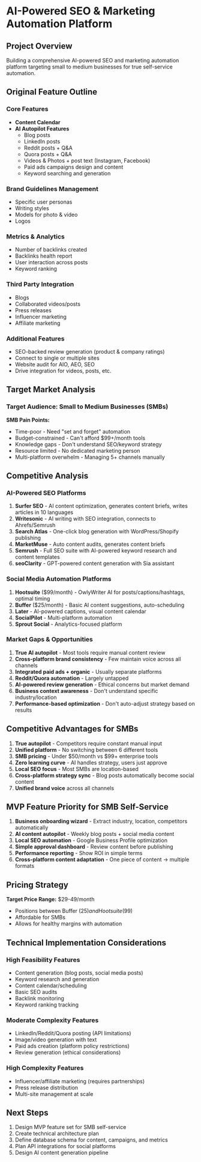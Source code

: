# AI-Powered SEO & Marketing Automation Platform

## Project Overview
Building a comprehensive AI-powered SEO and marketing automation platform targeting small to medium businesses for true self-service automation.

## Original Feature Outline

### Core Features
- **Content Calendar**
- **AI Autopilot Features**
  - Blog posts
  - LinkedIn posts  
  - Reddit posts + Q&A
  - Quora posts + Q&A
  - Videos & Photos + post text (Instagram, Facebook)
  - Paid ads campaigns design and content
  - Keyword searching and generation

### Brand Guidelines Management
- Specific user personas
- Writing styles
- Models for photo & video
- Logos

### Metrics & Analytics
- Number of backlinks created
- Backlinks health report
- User interaction across posts
- Keyword ranking

### Third Party Integration
- Blogs
- Collaborated videos/posts
- Press releases
- Influencer marketing
- Affiliate marketing

### Additional Features
- SEO-backed review generation (product & company ratings)
- Connect to single or multiple sites
- Website audit for AIO, AEO, SEO
- Drive integration for videos, posts, etc.

## Target Market Analysis

### Target Audience: Small to Medium Businesses (SMBs)
**SMB Pain Points:**
- Time-poor - Need "set and forget" automation
- Budget-constrained - Can't afford $99+/month tools
- Knowledge gaps - Don't understand SEO/keyword strategy
- Resource limited - No dedicated marketing person
- Multi-platform overwhelm - Managing 5+ channels manually

## Competitive Analysis

### AI-Powered SEO Platforms
1. **Surfer SEO** - AI content optimization, generates content briefs, writes articles in 10 languages
2. **Writesonic** - AI writing with SEO integration, connects to Ahrefs/Semrush
3. **Search Atlas** - One-click blog generation with WordPress/Shopify publishing
4. **MarketMuse** - Auto content audits, generates content briefs
5. **Semrush** - Full SEO suite with AI-powered keyword research and content templates
6. **seoClarity** - GPT-powered content generation with Sia assistant

### Social Media Automation Platforms
1. **Hootsuite** ($99/month) - OwlyWriter AI for posts/captions/hashtags, optimal timing
2. **Buffer** ($25/month) - Basic AI content suggestions, auto-scheduling
3. **Later** - AI-powered captions, visual content calendar
4. **SocialPilot** - Multi-platform automation
5. **Sprout Social** - Analytics-focused platform

### Market Gaps & Opportunities
1. **True AI autopilot** - Most tools require manual content review
2. **Cross-platform brand consistency** - Few maintain voice across all channels
3. **Integrated paid ads + organic** - Usually separate platforms
4. **Reddit/Quora automation** - Largely untapped
5. **AI-powered review generation** - Ethical concerns but market demand
6. **Business context awareness** - Don't understand specific industry/location
7. **Performance-based optimization** - Don't auto-adjust strategy based on results

## Competitive Advantages for SMBs

1. **True autopilot** - Competitors require constant manual input
2. **Unified platform** - No switching between 6 different tools
3. **SMB pricing** - Under $50/month vs $99+ enterprise tools
4. **Zero learning curve** - AI handles strategy, users just approve
5. **Local SEO focus** - Most SMBs are location-based
6. **Cross-platform strategy sync** - Blog posts automatically become social content
7. **Unified brand voice** across all channels

## MVP Feature Priority for SMB Self-Service

1. **Business onboarding wizard** - Extract industry, location, competitors automatically
2. **AI content autopilot** - Weekly blog posts + social media content
3. **Local SEO automation** - Google Business Profile optimization
4. **Simple approval dashboard** - Review content before publishing
5. **Performance reporting** - Show ROI in simple terms
6. **Cross-platform content adaptation** - One piece of content → multiple formats

## Pricing Strategy
**Target Price Range:** $29-49/month
- Positions between Buffer ($25) and Hootsuite ($99)
- Affordable for SMBs
- Allows for healthy margins with automation

## Technical Implementation Considerations

### High Feasibility Features
- Content generation (blog posts, social media posts)
- Keyword research and generation
- Content calendar/scheduling
- Basic SEO audits
- Backlink monitoring
- Keyword ranking tracking

### Moderate Complexity Features
- LinkedIn/Reddit/Quora posting (API limitations)
- Image/video generation with text
- Paid ads creation (platform policy restrictions)
- Review generation (ethical considerations)

### High Complexity Features
- Influencer/affiliate marketing (requires partnerships)
- Press release distribution
- Multi-site management at scale

## Next Steps
1. Design MVP feature set for SMB self-service
2. Create technical architecture plan
3. Define database schema for content, campaigns, and metrics
4. Plan API integrations for social platforms
5. Design AI content generation pipeline